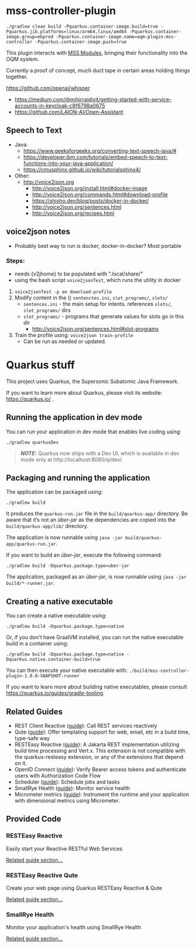 # mss-controller-plugin

`./gradlew clean build -Pquarkus.container-image.build=true -Pquarkus.jib.platforms=linux/arm64,linux/amd64 -Pquarkus.container-image.group=ebprod -Pquarkus.container-image.name=oqm-plugin-mss-controller -Pquarkus.container-image.push=true`

This plugin interacts with [MSS Modules](../../../hardware/mss), bringing their functionality into the OQM system.

Currently a proof of concept, much duct tape in certain areas holding things together.

https://github.com/openai/whisper


 - https://medium.com/@mihirrajdixit/getting-started-with-service-accounts-in-keycloak-c8f6798a0675
 - https://github.com/LAION-AI/Open-Assistant


## Speech to Text

 - Java:
   - https://www.geeksforgeeks.org/converting-text-speech-java/#
   - https://developer.ibm.com/tutorials/embed-speech-to-text-functions-into-your-java-application/
   - https://cmusphinx.github.io/wiki/tutorialsphinx4/
 - Other:
   - http://voice2json.org
     - http://voice2json.org/install.html#docker-image
     - http://voice2json.org/commands.html#download-profile
     - https://shisho.dev/blog/posts/docker-in-docker/
     - http://voice2json.org/sentences.html
     - http://voice2json.org/recipes.html


## voice2json notes

 - Probably best way to run is docker, docker-in-docker? Most portable

### Steps:


- needs {v2jhome} to be populated with ".local/share/"
- using the bash script `voice2jsonTest`, which runs the utility in docker

 1. `voice2jsonTest -p en download-profile`
 1. Modify content in the () `sentenctes.ini`, `slot_programs/`, `slots/`
    - `sentences.ini` - the main setup for intents. references `slots/`, `slot_programs/` dirs
    - `slot_programs/` - programs that generate values for slots go in this dir
      - http://voice2json.org/sentences.html#slot-programs
 1. Train the profile using: `voice2json train-profile`
    - Can be run as needed or updated. 

















# Quarkus stuff

This project uses Quarkus, the Supersonic Subatomic Java Framework.

If you want to learn more about Quarkus, please visit its website: https://quarkus.io/ .

## Running the application in dev mode

You can run your application in dev mode that enables live coding using:
```shell script
./gradlew quarkusDev
```

> **_NOTE:_**  Quarkus now ships with a Dev UI, which is available in dev mode only at http://localhost:8080/q/dev/.

## Packaging and running the application

The application can be packaged using:
```shell script
./gradlew build
```
It produces the `quarkus-run.jar` file in the `build/quarkus-app/` directory.
Be aware that it’s not an _über-jar_ as the dependencies are copied into the `build/quarkus-app/lib/` directory.

The application is now runnable using `java -jar build/quarkus-app/quarkus-run.jar`.

If you want to build an _über-jar_, execute the following command:
```shell script
./gradlew build -Dquarkus.package.type=uber-jar
```

The application, packaged as an _über-jar_, is now runnable using `java -jar build/*-runner.jar`.

## Creating a native executable

You can create a native executable using: 
```shell script
./gradlew build -Dquarkus.package.type=native
```

Or, if you don't have GraalVM installed, you can run the native executable build in a container using: 
```shell script
./gradlew build -Dquarkus.package.type=native -Dquarkus.native.container-build=true
```

You can then execute your native executable with: `./build/mss-controller-plugin-1.0.0-SNAPSHOT-runner`

If you want to learn more about building native executables, please consult https://quarkus.io/guides/gradle-tooling.

## Related Guides

- REST Client Reactive ([guide](https://quarkus.io/guides/rest-client-reactive)): Call REST services reactively
- Qute ([guide](https://quarkus.io/guides/qute)): Offer templating support for web, email, etc in a build time, type-safe way
- RESTEasy Reactive ([guide](https://quarkus.io/guides/resteasy-reactive)): A Jakarta REST implementation utilizing build time processing and Vert.x. This extension is not compatible with the quarkus-resteasy extension, or any of the extensions that depend on it.
- OpenID Connect ([guide](https://quarkus.io/guides/security-openid-connect)): Verify Bearer access tokens and authenticate users with Authorization Code Flow
- Scheduler ([guide](https://quarkus.io/guides/scheduler)): Schedule jobs and tasks
- SmallRye Health ([guide](https://quarkus.io/guides/smallrye-health)): Monitor service health
- Micrometer metrics ([guide](https://quarkus.io/guides/micrometer)): Instrument the runtime and your application with dimensional metrics using Micrometer.

## Provided Code

### RESTEasy Reactive

Easily start your Reactive RESTful Web Services

[Related guide section...](https://quarkus.io/guides/getting-started-reactive#reactive-jax-rs-resources)

### RESTEasy Reactive Qute

Create your web page using Quarkus RESTEasy Reactive & Qute

[Related guide section...](https://quarkus.io/guides/qute#type-safe-templates)

### SmallRye Health

Monitor your application's health using SmallRye Health

[Related guide section...](https://quarkus.io/guides/smallrye-health)
